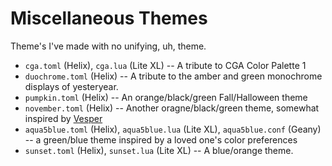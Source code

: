 # Miscellaneous Themes
Theme's I've made with no unifying, uh, theme.

  * `cga.toml` (Helix), `cga.lua` (Lite XL) -- A tribute to CGA Color Palette 1
  * `duochrome.toml` (Helix) -- A tribute to the amber and green monochrome
    displays of yesteryear.
  * `pumpkin.toml` (Helix) -- An orange/black/green Fall/Halloween theme
  * `november.toml` (Helix) -- Another oragne/black/green theme, somewhat
    inspired by [Vesper](https://github.com/raunofreiberg/vesper)
  * `aqua5blue.toml` (Helix), `aqua5blue.lua` (Lite XL),
    `aqua5blue.conf` (Geany) -- a green/blue theme inspired by a loved one's
    color preferences
  * `sunset.toml` (Helix), `sunset.lua` (Lite XL) -- A blue/orange theme.
